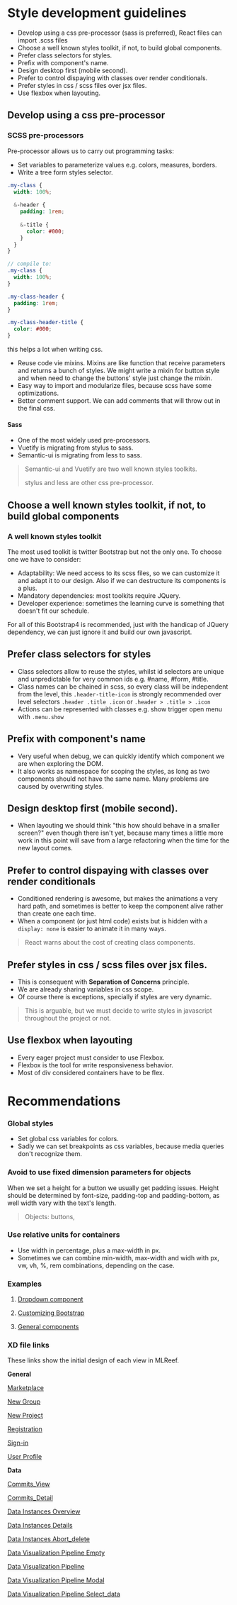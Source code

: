 Style development guidelines
===

* Develop using a css pre-processor (sass is preferred), React files can import .scss files
* Choose a well known styles toolkit, if not, to build global components.
* Prefer class selectors for styles.
* Prefix with component's name.
* Design desktop first (mobile second).
* Prefer to control dispaying with classes over render conditionals.
* Prefer styles in css / scss files over jsx files.
* Use flexbox when layouting.

Develop using a css pre-processor
---

### SCSS pre-processors
Pre-processor allows us to carry out programming tasks:
* Set variables to parameterize values e.g. colors, measures, borders.
* Write a tree form styles selector.

```scss
.my-class {
  width: 100%;
  
  &-header {
    padding: 1rem;
    
    &-title {
      color: #000;
    }
  }
}

// compile to:
.my-class {
  width: 100%;
}

.my-class-header {
  padding: 1rem;
}

.my-class-header-title {
  color: #000;
}

```

this helps a lot when writing css.

* Reuse code vie mixins. Mixins are like function that receive parameters and returns a bunch of styles.
We might write a mixin for button style and when need to change the buttons' style 
just change the mixin.
* Easy way to import and modularize files, because scss have some optimizations.
* Better comment support. We can add comments that will throw out in the final css.
  
#### Sass
* One of the most widely used pre-processors.
* Vuetify is migrating from stylus to sass.
* Semantic-ui is migrating from less to sass.

> Semantic-ui and Vuetify are two well known styles toolkits.
>
> stylus and less are other css pre-processor.


Choose a well known styles toolkit, if not, to build global components
---
### A well known styles toolkit
The most used toolkit is twitter Bootstrap but not the only one. To choose one we have to consider:
* Adaptability: We need access to its scss files, so we can customize it and adapt it
to our design. Also if we can destructure its components is a plus.
* Mandatory dependencies: most toolkits require JQuery.
* Developer experience: sometimes the learning curve is something that doesn't fit
our schedule.

For all of this Bootstrap4 is recommended, just with the handicap of JQuery dependency, 
we can just ignore it and build our own javascript.


Prefer class selectors for styles
---
* Class selectors allow to reuse the styles, whilst id selectors are unique and unpredictable for
very common ids e.g. #name, #form, #title.
* Class names can be chained in scss, so every class will be independent from the level,
this `.header-title-icon` is strongly recommended over level selectors 
`.header .title .icon` or `.header > .title > .icon`
* Actions can be represented with classes e.g. show trigger open menu with `.menu.show`

Prefix with component's name
---
* Very useful when debug, we can quickly identify which component we are when exploring
the DOM.
* It also works as namespace for scoping the styles, as long as two components should not
have the same name. Many problems are caused by overwriting styles. 

Design desktop first (mobile second).
---
* When layouting we should think "this how should behave in a smaller screen?" even though
there isn't yet, because many times a little more work in this point will save from a large
refactoring when the time for the new layout comes.  

Prefer to control dispaying with classes over render conditionals
---
* Conditioned rendering is awesome, but makes the animations a very hard path, and
sometimes is better to keep the component alive rather than create one each time.
* When a component (or just html code) exists but is hidden with a `display: none` is
easier to animate it in many ways.

> React warns about the cost of creating class components.


Prefer styles in css / scss files over jsx files.
---
* This is consequent with **Separation of Concerns** principle.
* We are already sharing variables in css scope.
* Of course there is exceptions, specially if styles are very dynamic.

> This is arguable, but we must decide to write styles in javascript throughout the project or not.  

Use flexbox when layouting
---
* Every eager project must consider to use Flexbox.
* Flexbox is the tool for write responsiveness behavior.
* Most of div considered containers have to be flex.


Recommendations
===

### Global styles
* Set global css variables for colors.
* Sadly we can set breakpoints as css variables, because media queries don't recognize them.

### Avoid to use fixed dimension parameters for objects
When we set a height for a button we usually get padding issues. Height should be 
determined by font-size, padding-top and padding-bottom, as well width vary with the
text's length.

> Objects: buttons,

### Use relative units for containers
* Use width in percentage, plus a max-width in px.
* Sometimes we can combine min-width, max-width and widh with px, vw, vh, %, rem combinations,
depending on the case.

### Examples

1. [Dropdown component](examples/Dropdown.md)

2. [Customizing Bootstrap](examples/customizing-bootstrap.md)

3. [General components](examples/general-components.md)

### XD file links
These links show the initial design of each view in MLReef. 

**General**

[Marketplace](https://xd.adobe.com/view/5d9dcfd2-3bfb-4ee0-5069-8c9e2f0a5b7b-2bac/)

[New Group](https://xd.adobe.com/view/ee07af82-4f62-499d-45af-eb3db4871e5c-9836/)

[New Project](https://xd.adobe.com/view/c1bef4a8-42a9-40b0-6669-00305c4adbd7-b78f/)

[Registration](https://xd.adobe.com/view/c4069ef1-b6d4-44f5-528c-4e0da5800e5a-b237/)

[Sign-in](https://xd.adobe.com/spec/73ca4d40-8b2c-4daf-6e21-de66179316b1-05fb/)

[User Profile](https://xd.adobe.com/view/7a312cce-4d5e-4c9c-5bdf-620569bb679c-0c00/)

**Data**

[Commits_View](https://xd.adobe.com/spec/75077ae6-de00-45d0-6fd3-759602edd0d1-0336/)

[Commits_Detail](https://xd.adobe.com/view/489d424c-6bd9-41c5-43cd-0ad0f220adf4-3eac/)

[Data Instances Overview](https://xd.adobe.com/view/209888ea-007c-4cd4-6cff-e246d446ebd9-56a9/)

[Data Instances Details](https://xd.adobe.com/view/fec3ad9b-7452-42d8-4152-acf03b7c8bf6-88f2/)

[Data Instances Abort_delete](https://xd.adobe.com/view/e153a9e3-1cad-432b-7a05-7c98fc856d72-9762/)

[Data Visualization Pipeline Empty](https://xd.adobe.com/view/b589da30-873c-464d-4638-1472579d21a4-c3b8/)

[Data Visualization Pipeline](https://xd.adobe.com/view/13689233-69cb-4985-5a96-03023e492d68-6559/)

[Data Visualization Pipeline Modal](https://xd.adobe.com/view/528d7eb2-3422-4fc3-6a33-8c4ba4aaa4cb-24bc/)

[Data Visualization Pipeline Select_data](https://xd.adobe.com/view/d1614d97-daf6-4a2b-600a-5c9e173ac739-a750/)





